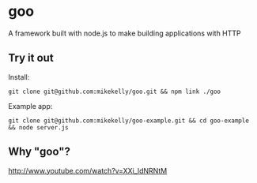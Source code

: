 goo
===

A framework built with node.js to make building applications with HTTP

Try it out
----------

Install:

    git clone git@github.com:mikekelly/goo.git && npm link ./goo

Example app:

    git clone git@github.com:mikekelly/goo-example.git && cd goo-example && node server.js

Why "goo"?
----------
http://www.youtube.com/watch?v=XXi_ldNRNtM

